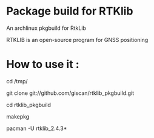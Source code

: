 # Package build for RTKlib
An archlinux pkgbuild for RtkLib

RTKLIB is an open-source program for GNSS positioning

# How to use it :

cd /tmp/

git clone git://github.com/giscan/rtklib_pkgbuild.git

cd rtklib_pkgbuild

makepkg

pacman -U rtklib_2.4.3*
